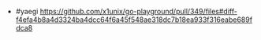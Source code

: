 - #yaegi https://github.com/x1unix/go-playground/pull/349/files#diff-f4efa4b8a4d3324ba4dcc64f6a45f548ae318dc7b18ea933f316eabe689fdca8